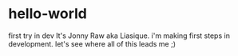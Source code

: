 # hello-world
first try in dev
It's Jonny Raw aka Liasique. i'm making first steps in development. let's see where all of this leads me ;)
